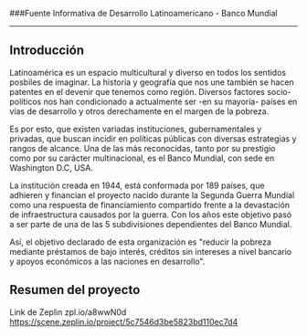 ###Fuente Informativa de Desarrollo Latinoamericano - Banco Mundial

***

## Introducción
Latinoamérica es un espacio multicultural y diverso en todos los  sentidos posbiles de imaginar. La historia y geografía que nos une también se hacen patentes en el devenir que tenemos como región. Diversos factores socio-políticos nos han condicionado a actualmente ser -en su mayoría- países en vías de desarrollo y otros derechamente en el margen de la pobreza.

Es por esto, que existen variadas instituciones, gubernamentales y privadas, que buscan incidir en políticas públicas con diversas estrategias y rangos de alcance. Una de las más reconocidas, tanto por su prestigio como por su carácter multinacional, es el Banco Mundial, con sede en Washington D.C, USA. 

La institución creada en 1944, está conformada por 189 países, que adhieren y financian el proyecto nacido durante la Segunda Guerra Mundial como una respuesta de financiamiento compartido frente a la devastación de infraestructura causados por la guerra. Con los años este objetivo pasó a ser parte de una de las 5 subdivisiones dependientes del Banco Mundial.

Así, el objetivo declarado de esta organización es "reducir la pobreza mediante préstamos de bajo interés, créditos sin intereses a nivel bancario y apoyos económicos a las naciones en desarrollo".



## Resumen del proyecto

Link de Zeplin
zpl.io/a8wwN0d
https://scene.zeplin.io/project/5c7546d3be5823bd110ec7d4